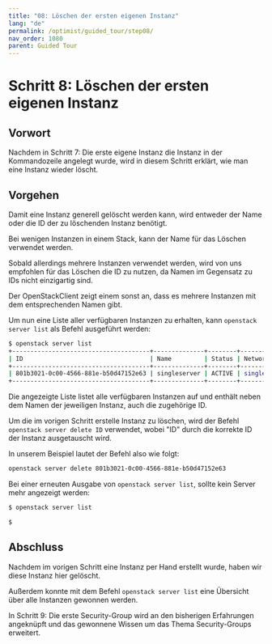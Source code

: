 ```yaml
---
title: "08: Löschen der ersten eigenen Instanz"
lang: "de"
permalink: /optimist/guided_tour/step08/
nav_order: 1080
parent: Guided Tour
---
```


Schritt 8: Löschen der ersten eigenen Instanz
=============================================

Vorwort
-------

Nachdem in Schritt 7: Die erste eigene Instanz die Instanz in
der Kommandozeile angelegt wurde, wird in diesem Schritt erklärt, wie man eine
Instanz wieder löscht.

Vorgehen
--------

Damit eine Instanz generell gelöscht werden kann, wird entweder der
Name oder die ID der zu löschenden Instanz benötigt.

Bei wenigen Instanzen in einem Stack, kann der Name für das Löschen
verwendet werden.

Sobald allerdings mehrere Instanzen verwendet werden, wird von uns
empfohlen für das Löschen die ID zu nutzen, da Namen im Gegensatz zu IDs
nicht einzigartig sind.

Der OpenStackClient zeigt einem sonst an, dass es mehrere Instanzen mit
dem entsprechenden Namen gibt.

Um nun eine Liste aller verfügbaren Instanzen zu erhalten, kann
`openstack server list` als Befehl ausgeführt werden:

```bash
$ openstack server list
+--------------------------------------+--------------+--------+---------------------------------------------------+------------------------------------+
| ID                                   | Name         | Status | Networks                                          | Image Name                         |
+--------------------------------------+--------------+--------+---------------------------------------------------+------------------------------------+
| 801b3021-0c00-4566-881e-b50d47152e63 | singleserver | ACTIVE | single_internal_network=10.0.0.12, 185.116.245.39 | Ubuntu 16.04 Xenial Xerus - Latest |
+--------------------------------------+--------------+--------+---------------------------------------------------+------------------------------------+
```

Die angezeigte Liste listet alle verfügbaren Instanzen auf und enthält
neben dem Namen der jeweiligen Instanz, auch die zugehörige ID.

Um die im vorigen Schritt erstelle Instanz zu löschen, wird der Befehl
`openstack server delete ID` verwendet, wobei "ID" durch die korrekte
ID der Instanz ausgetauscht wird.

In unserem Beispiel lautet der Befehl also wie folgt:

```bash
openstack server delete 801b3021-0c00-4566-881e-b50d47152e63
```

Bei einer erneuten Ausgabe von `openstack server list`, sollte kein
Server mehr angezeigt werden:

```bash
$ openstack server list

$
```

Abschluss
---------

Nachdem im vorigen Schritt eine Instanz per Hand erstellt wurde, haben
wir diese Instanz hier gelöscht.

Außerdem konnte mit dem Befehl `openstack server list` eine Übersicht
über alle Instanzen gewonnen werden.

In Schritt 9: Die erste Security-Group wird an den bisherigen Erfahrungen angeknüpft und das gewonnene Wissen um das Thema Security-Groups erweitert.
